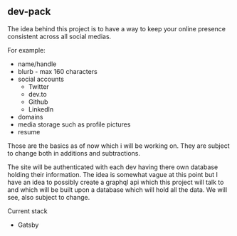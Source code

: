 ## dev-pack

The idea behind this project is to have a way to keep your online presence consistent across all social medias. 

For example: 
- name/handle
- blurb - max 160 characters
- social accounts
    - Twitter
    - dev.to
    - Github
    - LinkedIn
- domains
- media storage such as profile pictures
- resume

Those are the basics as of now which i will be working on. They are subject to change both in additions and subtractions.

The site will be authenticated with each dev having there own database holding their information. The idea is somewhat vague at this point but I have an idea to possibly create a graphql api which this project will talk to and which will be built upon a database which will hold all the data. We will see, also subject to change. 

Current stack
 - Gatsby